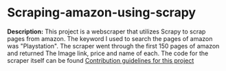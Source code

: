 # Scraping-amazon-using-scrapy

**Description:** This project is a webscraper that utilizes Scrapy to scrap pages from amazon. The keyword I used to search the pages of amazon was "Playstation". 
The scraper went through the first 150 pages of amazon and returned The Image link, price and name of each. 
The code for the scraper itself can be found [Contribution guidelines for this project](Scrapy_generated_folder/Scrapy_folder/spiders/scraper.py)
